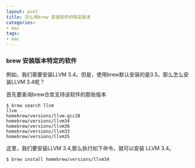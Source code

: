 ```yaml
---
layout: post
title: 怎么用brew 安装软件的特定版本
categories:
- mac
tags:
- mac
---
```


### brew 安装版本特定的软件

例如，我们需要安装LLVM 3.4。但是，使用brew默认安装的是3.5。那么怎么安装LLVM 3.4呢？

首先要查询brew仓库支持该软件的那些版本

```
$ brew search llvm
llvm
homebrew/versions/llvm-gcc28
homebrew/versions/llvm34	
homebrew/versions/llvm36
homebrew/versions/llvm33
homebrew/versions/llvm35
```

这里，我们要安装LLVM 3.4,那么执行如下命令，就可以安装 LLVM 3.4。

```
$ brew install homebrew/versions/llvm34
```
